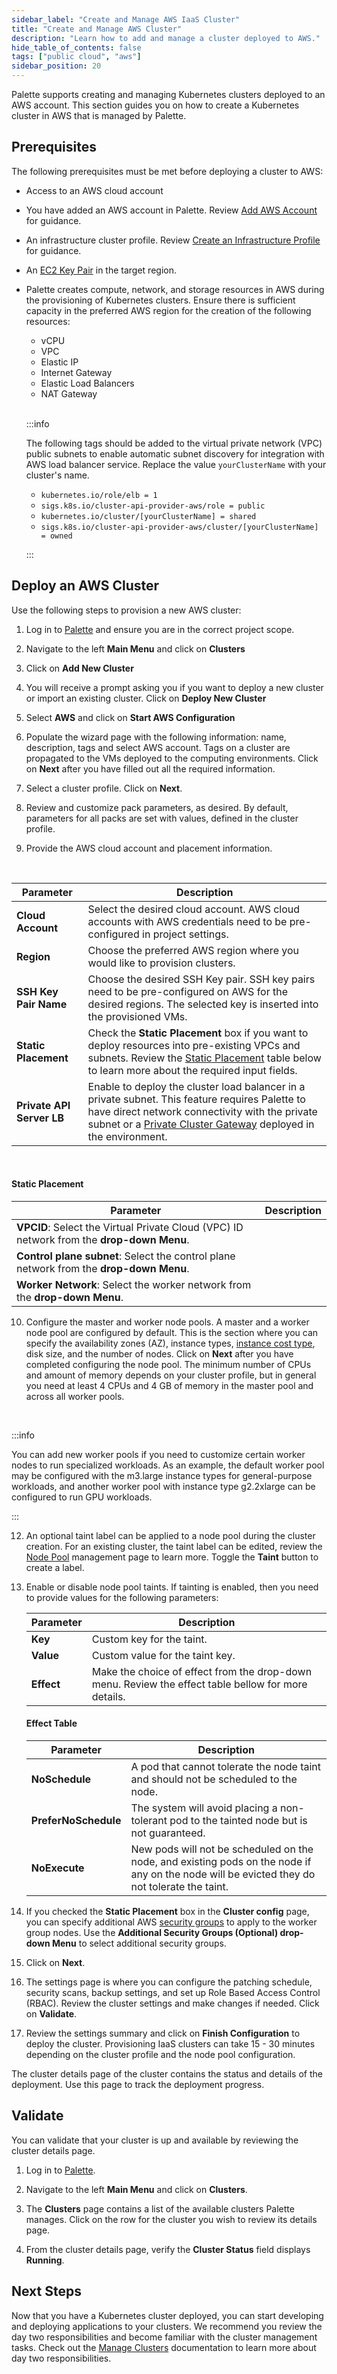 ```yaml
---
sidebar_label: "Create and Manage AWS IaaS Cluster"
title: "Create and Manage AWS Cluster"
description: "Learn how to add and manage a cluster deployed to AWS."
hide_table_of_contents: false
tags: ["public cloud", "aws"]
sidebar_position: 20
---
```



Palette supports creating and managing Kubernetes clusters deployed to an AWS account. This section guides you on how to create a Kubernetes cluster in AWS that is managed by Palette.

## Prerequisites

The following prerequisites must be met before deploying a cluster to AWS:

- Access to an AWS cloud account 


- You have added an AWS account in Palette. Review [Add AWS Account](add-aws-accounts.md) for guidance.


- An infrastructure cluster profile. Review [Create an Infrastructure Profile](../../../profiles/cluster-profiles/create-cluster-profiles/create-infrastructure-profile.md) for guidance.


- An [EC2 Key Pair](https://docs.aws.amazon.com/AWSEC2/latest/UserGuide/ec2-key-pairs.html) in the target region.


- Palette creates compute, network, and storage resources in AWS during the provisioning of Kubernetes clusters. Ensure there is sufficient capacity in the preferred AWS region for the creation of the following resources:
    - vCPU
    - VPC
    - Elastic IP
    - Internet Gateway
    - Elastic Load Balancers
    - NAT Gateway

  <br />

  :::info

  The following tags should be added to the virtual private network (VPC) public subnets to enable automatic subnet discovery for integration with AWS load balancer service. Replace the value `yourClusterName` with your cluster's name.

  - `kubernetes.io/role/elb = 1`
  - `sigs.k8s.io/cluster-api-provider-aws/role = public`
  - `kubernetes.io/cluster/[yourClusterName] = shared` 
  - `sigs.k8s.io/cluster-api-provider-aws/cluster/[yourClusterName] = owned`

  :::


## Deploy an AWS Cluster

Use the following steps to provision a new AWS cluster:

1. Log in to [Palette](https://console.spectrocloud.com) and ensure you are in the correct project scope.


2. Navigate to the left **Main Menu** and click on **Clusters**


3. Click on **Add New Cluster**


4. You will receive a prompt asking you if you want to deploy a new cluster or import an existing cluster. Click on **Deploy New Cluster**


5. Select **AWS** and click on **Start AWS Configuration**


6. Populate the wizard page with the following information: name, description, tags and select AWS account. Tags on a cluster are propagated to the VMs deployed to the computing environments. Click on **Next** after you have filled out all the required information.


7. Select a cluster profile. Click on **Next**.


8. Review and customize pack parameters, as desired. By default, parameters for all packs are set with values, defined in the cluster profile.


9. Provide the AWS cloud account and placement information.

  <br />

  |**Parameter**| **Description**|
  |-------------|---------------|
  |**Cloud Account** | Select the desired cloud account. AWS cloud accounts with AWS credentials need to be pre-configured in project settings.|
  |**Region** | Choose the preferred AWS region where you would like to provision clusters.|
  |**SSH Key Pair Name** | Choose the desired SSH Key pair. SSH key pairs need to be pre-configured on AWS for the desired regions. The selected key is inserted into the provisioned VMs.|
  |**Static Placement** | Check the **Static Placement** box if you want to deploy resources into pre-existing VPCs and subnets. Review the [Static Placement](#static-placement) table below to learn more about the required input fields.|
  | **Private API Server LB**| Enable to deploy the cluster load balancer in a private subnet. This feature requires Palette to have direct network connectivity with the private subnet or a [Private Cluster Gateway](../../data-center/maas/install-manage-maas-pcg.md) deployed in the environment.|
  
  <br />

  #### Static Placement

  |Parameter|Description|
  |---|---|
  |**VPCID**: Select the Virtual Private Cloud (VPC) ID network from the **drop-down Menu**.|
  |**Control plane subnet**: Select the control plane network from the **drop-down Menu**.|
  |**Worker Network**: Select the worker network from the **drop-down Menu**. |
  


10. Configure the master and worker node pools. A master and a worker node pool are configured by default. This is the section where you can specify the availability zones (AZ), instance types, [instance cost type](architecture.md#spot-instances), disk size, and the number of nodes. Click on **Next** after you have completed configuring the node pool. The minimum number of CPUs and amount of memory depends on your cluster profile, but in general you need at least 4 CPUs and 4 GB of memory in the master pool and across all worker pools. 

  <br />

  :::info

  You can add new worker pools if you need to customize certain worker nodes to run specialized workloads. As an example, the default worker pool may be configured with the m3.large instance types for general-purpose workloads, and another worker pool with instance type g2.2xlarge can be configured to run GPU workloads.

  :::






12. An optional taint label can be applied to a node pool during the cluster creation. For an existing cluster, the taint label can be edited, review the [Node Pool](../../cluster-management/node-pool.md) management page to learn more. Toggle the **Taint** button to create a label.


13. Enable or disable node pool taints. If tainting is enabled, then you need to provide values for the following parameters:
    
    |**Parameter**| **Description**|
    |-------------|---------------|
    |**Key**      |Custom key for the taint.|
    |**Value**    | Custom value for the taint key.|
    | **Effect**  | Make the choice of effect from the drop-down menu. Review the effect table bellow for more details. |
  
    #### Effect Table
    
    |**Parameter**| **Description**|
    |-------------|---------------|
    | **NoSchedule**|  A pod that cannot tolerate the node taint and should not be scheduled to the node. 
    | **PreferNoSchedule**| The system will avoid placing a non-tolerant pod to the tainted node but is not guaranteed.
    | **NoExecute**|  New pods will not be scheduled on the node, and existing pods on the node if any on the node will be evicted they do not tolerate the taint. |


14. If you checked the **Static Placement** box in the **Cluster config** page, you can specify additional AWS [security groups](https://docs.aws.amazon.com/vpc/latest/userguide/security-groups.html) to apply to the worker group nodes. Use the **Additional Security Groups (Optional) drop-down Menu** to select additional security groups.


15. Click on **Next**.  


16. The settings page is where you can configure the patching schedule, security scans, backup settings, and set up Role Based Access Control (RBAC). Review the cluster settings and make changes if needed. Click on **Validate**.

17. Review the settings summary and click on **Finish Configuration** to deploy the cluster. Provisioning IaaS clusters can take 15 - 30 minutes depending on the cluster profile and the node pool configuration.

The cluster details page of the cluster contains the status and details of the deployment. Use this page to track the deployment progress.


## Validate

You can validate that your cluster is up and available by reviewing the cluster details page. 

1. Log in to [Palette](https://console.spectrocloud.com).



2. Navigate to the left **Main Menu** and click on **Clusters**. 


3. The **Clusters** page contains a list of the available clusters Palette manages. Click on the row for the cluster you wish to review its details page. 



4. From the cluster details page, verify the **Cluster Status** field displays **Running**.


## Next Steps

Now that you have a Kubernetes cluster deployed, you can start developing and deploying applications to your clusters. We recommend you review the day two responsibilities and become familiar with the cluster management tasks. Check out the [Manage Clusters](../../cluster-management/cluster-management.md) documentation to learn more about day two responsibilities. 